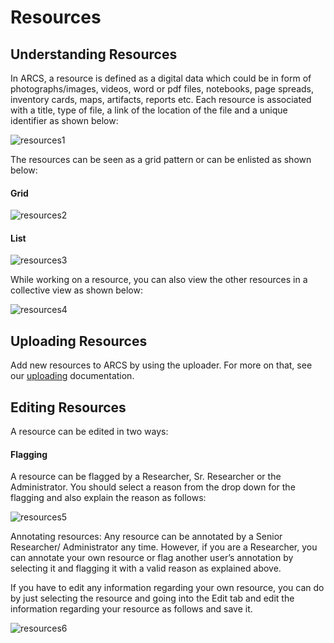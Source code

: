 Resources 
=========

Understanding Resources 
----------------------- 
In ARCS, a resource is defined as a digital data which could be in form of
photographs/images, videos, word or pdf files, notebooks, page spreads,
inventory cards, maps, artifacts, reports etc. Each resource is associated with
a title, type of file, a link of the location of the file and a unique
identifier as shown below:

![resources1](../img/docs/viewer.png)

The resources can be seen as a grid pattern or can be enlisted as shown below:

#### Grid

![resources2](../img/docs/grid.png)

#### List

![resources3](../img/docs/list.png)

While working on a resource, you can also view the other resources in a
collective view as shown below:

![resources4](../img/docs/resources-4.png)

Uploading Resources 
------------------- 
Add new resources to ARCS by using the uploader. For more on that, see our
[uploading](uploading) documentation.

Editing Resources 
----------------- 
A resource can be edited in two ways:

#### Flagging

A resource can be flagged by a Researcher, Sr. Researcher or the Administrator.
You should select a reason from the drop down for the flagging and also explain
the reason as follows:

![resources5](../img/docs/resources-5.png)

Annotating resources: Any resource can be annotated by a Senior Researcher/
Administrator any time. However, if you are a Researcher, you can annotate your
own resource or flag another user’s annotation by selecting it and flagging it
with a valid reason as explained above.

If you have to edit any information regarding your own resource, you can do by
just selecting the resource and going into the Edit tab and edit the information
regarding your resource as follows and save it.

![resources6](../img/docs/resources-6.png)
